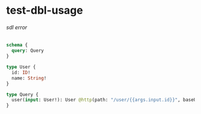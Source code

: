 # test-dbl-usage

###### sdl error

####
```graphql @server
schema {
  query: Query
}

type User {
  id: ID!
  name: String!
}

type Query {
  user(input: User!): User @http(path: "/user/{{args.input.id}}", baseURL: "http://localhost:8080")
}
```
